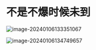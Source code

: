 # 不是不爆时候未到





![image-20240106133351067](https://gitee.com/DiaoYangcao/md/raw/master/images/image-20240106133351067.png)





![image-20240106134749657](https://gitee.com/DiaoYangcao/md/raw/master/images/image-20240106134749657.png)